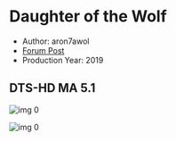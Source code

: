 # Daughter of the Wolf

* Author: aron7awol
* [Forum Post](https://www.avsforum.com/threads/bass-eq-for-filtered-movies.2995212/post-59339358)
* Production Year: 2019

## DTS-HD MA 5.1

![img 0](https://i.imgur.com/LtWBdkw.jpg)

![img 0](https://i.imgur.com/5rhjSqZ.png)

